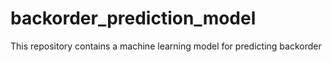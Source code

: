 # backorder_prediction_model
This repository contains a machine learning model for predicting backorder
